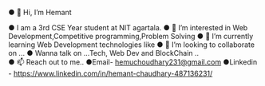 ● 👋 Hi, I’m Hemant

● I am a 3rd CSE Year student at NIT agartala.
● 👀 I’m interested in Web Development,Competitive programming,Problem Solving 
● 🌱 I’m currently learning Web Development technologies like 
● 💞️ I’m looking to collaborate on ...
● Wanna talk on ...Tech, Web Dev and BlockChain ..  
● 📫 Reach out to me..
●Email- hemuchoudhary231@gmail.com
●Linkedin - https://www.linkedin.com/in/hemant-chaudhary-487136231/
<!---
HemantChaudhary1/HemantChaudhary1 is a ✨ special ✨ repository because its `README.md` (this file) appears on your GitHub profile.
You can click the Preview link to take a look at your changes.
--->
